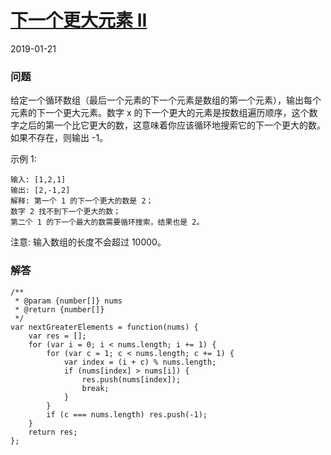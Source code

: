 # [下一个更大元素 II](https://leetcode-cn.com/problems/next-greater-element-ii)
2019-01-21

### 问题

给定一个循环数组（最后一个元素的下一个元素是数组的第一个元素），输出每个元素的下一个更大元素。数字 x 的下一个更大的元素是按数组遍历顺序，这个数字之后的第一个比它更大的数，这意味着你应该循环地搜索它的下一个更大的数。如果不存在，则输出 -1。

示例 1:

```
输入: [1,2,1]
输出: [2,-1,2]
解释: 第一个 1 的下一个更大的数是 2；
数字 2 找不到下一个更大的数；
第二个 1 的下一个最大的数需要循环搜索，结果也是 2。
```
注意: 输入数组的长度不会超过 10000。

### 解答

```
/**
 * @param {number[]} nums
 * @return {number[]}
 */
var nextGreaterElements = function(nums) {
    var res = [];
    for (var i = 0; i < nums.length; i += 1) {
        for (var c = 1; c < nums.length; c += 1) {
            var index = (i + c) % nums.length;
            if (nums[index] > nums[i]) {
                res.push(nums[index]);
                break;
            }
        }
        if (c === nums.length) res.push(-1);
    }
    return res;
};
```